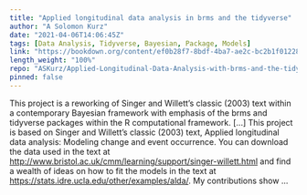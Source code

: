 ```yaml
---
title: "Applied longitudinal data analysis in brms and the tidyverse"
author: "A Solomon Kurz"
date: "2021-04-06T14:06:45Z"
tags: [Data Analysis, Tidyverse, Bayesian, Package, Models]
link: "https://bookdown.org/content/ef0b28f7-8bdf-4ba7-ae2c-bc2b1f012283/"
length_weight: "100%"
repo: "ASKurz/Applied-Longitudinal-Data-Analysis-with-brms-and-the-tidyverse"
pinned: false
---
```


This project is a reworking of Singer and Willett’s classic (2003) text within a contemporary Bayesian framework with emphasis of the brms and tidyverse packages within the R computational framework. [...] This project is based on Singer and Willett’s classic (2003) text, Applied longitudinal data analysis: Modeling change and event occurrence. You can download the data used in the text at http://www.bristol.ac.uk/cmm/learning/support/singer-willett.html and find a wealth of ideas on how to fit the models in the text at https://stats.idre.ucla.edu/other/examples/alda/. My contributions show ...
